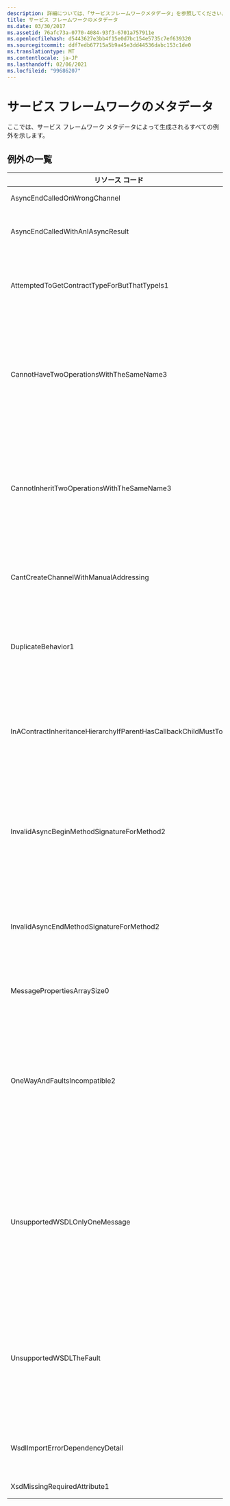```yaml
---
description: 詳細については、「サービスフレームワークメタデータ」を参照してください。
title: サービス フレームワークのメタデータ
ms.date: 03/30/2017
ms.assetid: 76afc73a-0770-4084-93f3-6701a757911e
ms.openlocfilehash: d5443627e3bb4f15e0d7bc154e5735c7ef639320
ms.sourcegitcommit: ddf7edb67715a5b9a45e3dd44536dabc153c1de0
ms.translationtype: MT
ms.contentlocale: ja-JP
ms.lasthandoff: 02/06/2021
ms.locfileid: "99686207"
---
```

# <a name="service-framework-metadata"></a>サービス フレームワークのメタデータ

ここでは、サービス フレームワーク メタデータによって生成されるすべての例外を示します。  
  
## <a name="exception-list"></a>例外の一覧  
  
|リソース コード|リソースの文字列|  
|-------------------|---------------------|  
|AsyncEndCalledOnWrongChannel|非同期 End が間違ったチャネルで呼び出されました。|  
|AsyncEndCalledWithAnIAsyncResult|非同期 End が別の Begin メソッドから IAsyncResult を指定して呼び出されました。|  
|AttemptedToGetContractTypeForButThatTypeIs1|指定されたのコントラクト型を取得しようとしました。 種類が ServiceContract ではなく、ServiceContract を継承していません。|  
|CannotHaveTwoOperationsWithTheSameName3|同じ名前の 2 つの操作を同一のコントラクトに含めることはできません。 指定された型の指定されたメソッドは、このルールに違反しています。 いずれかの操作の名前を変更するには、メソッド名を変更するか、OperationContractAttribute の Name プロパティを使用します。|  
|CannotInheritTwoOperationsWithTheSameName3|同じ名前を持つ 2 つの異なる操作を継承することはできません。 指定されたコントラクトの指定された操作は、このルールに違反しています。 いずれかの操作の名前を変更するには、メソッド名を変更するか、OperationContractAttribute の Name プロパティを使用します。|  
|CantCreateChannelWithManualAddressing|要求/応答が必要なコントラクト、および双方向の通信のみをサポートする手動によるアドレス指定が必要なバインドのチャネルを作成することができません。|  
|DuplicateBehavior1|値をコレクションに追加できません。 コレクションには、指定された同じ型の項目が既に含まれています。 このコレクションは、各型のインスタンスを 1 つだけサポートします。|  
|InAContractInheritanceHierarchyIfParentHasCallbackChildMustToo|指定された基本サービス コントラクトは指定されたコールバック コントラクトを持つため、指定された派生サービス コントラクトも、指定された型または派生型をコールバック コントラクトとして指定する必要があります。|  
|InvalidAsyncBeginMethodSignatureForMethod2|指定された ServiceContract 型の指定されたメソッドの非同期 Begin メソッドの署名が無効です。 Begin メソッドは、AsyncCallback およびオブジェクトを最後の 2 つの引数として受け取って、IAsyncResult を返す必要があります。|  
|InvalidAsyncEndMethodSignatureForMethod2|指定された ServiceContract 型の指定されたメソッドの非同期 End メソッドの署名が無効です。 End メソッドは、IAsyncResult を最後の引数として受け取る必要があります。|  
|MessagePropertiesArraySize0|渡された配列には、このコレクションに含まれるすべてのプロパティを保持するだけの容量がありません。|  
|OneWayAndFaultsIncompatible2|指定された型の指定されたメソッドでは、IsOneWay=true が設定されており、1 つ以上の FaultContractAttributes が宣言されています。 一方向のメソッドでは FaultContractAttributes を宣言できません。 IsOneWay を false に変更するか、FaultContractAttribute を削除してください。|  
|UnsupportedWSDLOnlyOneMessage|サポートされていない Web サービス記述言語。 エラー メッセージには、1 つのメッセージ部のみがサポートされています。 このエラー メッセージは、複数のメッセージ部を参照しています。 WSDL ファイルへの編集アクセス権がある場合は、余分なメッセージ部を削除してエラー メッセージが 1 つのメッセージ部のみを参照するようにすることで問題を修正できます。|  
|UnsupportedWSDLTheFault|サポートされていない Web サービス記述言語。 エラー メッセージ部は 1 つの要素だけを参照する必要があります。 このエラー メッセージは要素を参照していません。 この WSDL ドキュメントへの編集アクセス権がある場合は、'element' 属性を使用してスキーマ要素を参照することでこの問題を修正できます。|  
|WsdlImportErrorDependencyDetail|指定された他の値が依存する指定された対象のインポート中にエラーが発生しました。 Xpath も指定されています。|  
|XsdMissingRequiredAttribute1|指定された必須の属性がありません。|
